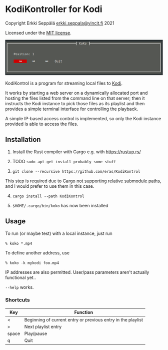 # KodiKontroller for Kodi

Copyright Erkki Seppälä <erkki.seppala@vincit.fi> 2021

Licensed under the [MIT license](LICENSE.MIT).

![Screenshot of KodiKontroller playing a file](doc/screenshot.png)

KodiKontrol is a program for streaming local files to
[Kodi](https://kodi.tv/).

It works by starting a web server on a dynamically allocated port and
hosting the files listed from the command line on that server; then it
instructs the Kodi instance to pick those files as its playlist and
then provides a simple terminal interface for controlling the
playback.

A simple IP-based access control is implemented, so only the Kodi
instance provided is able to access the files.

## Installation

1) Install the Rust compiler with Cargo e.g. with https://rustup.rs/

2) TODO `sudo apt-get install probably some stuff`

3) `git clone --recursive https://github.com/eras/KodiKontrol`

This step is required due to [Cargo not supporting relative submodule
paths](https://github.com/rust-lang/cargo/issues/7992), and I would
prefer to use them in this case.

4) `cargo install --path KodiKontrol`

5) `$HOME/.cargo/bin/koko` has now been installed

## Usage

To run (or maybe test) with a local instance, just run

`% koko *.mp4`

To define another address, use

`% koko -k mykodi foo.mp4`

IP addresses are also permitted. User/pass parameters aren't actually functional yet..

`--help` works.

### Shortcuts

| Key   | Function                                                     |
|-------|--------------------------------------------------------------|
| <     | Beginning of current entry or previous entry in the playlist |
| >     | Next playlist entry                                          |
| space | Play/pause                                                   |
| q     | Quit                                                         |
